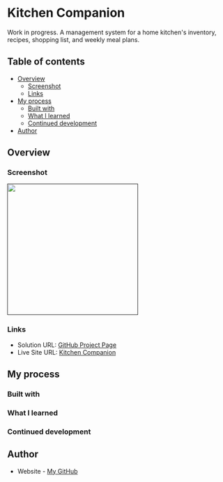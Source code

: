 # Kitchen Companion

Work in progress. A management system for a home kitchen's inventory, recipes, shopping list, and weekly meal plans.

## Table of contents

- [Overview](#overview)
  - [Screenshot](#screenshot)
  - [Links](#links)
- [My process](#my-process)
  - [Built with](#built-with)
  - [What I learned](#what-i-learned)
  - [Continued development](#continued-development)
- [Author](#author)

## Overview

### Screenshot

[<img src="" height="300"/>]()

### Links

- Solution URL: [GitHub Project Page]()
- Live Site URL: [Kitchen Companion]()

## My process

### Built with

### What I learned

### Continued development

## Author

- Website - [My GitHub](https://github.com/micamash)
